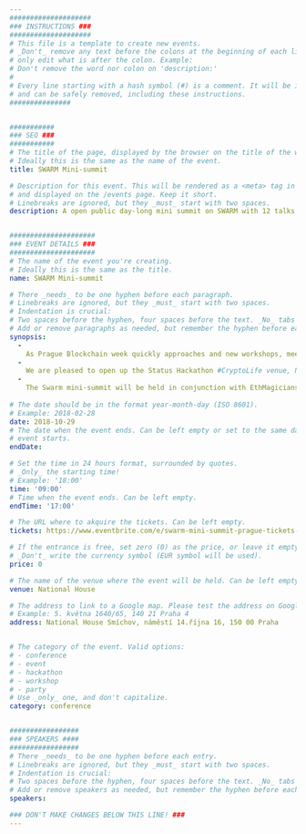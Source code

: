 ```yaml
---
####################
### INSTRUCTIONS ###
####################
# This file is a template to create new events.
# _Don't_ remove any text before the colons at the beginning of each line,
# only edit what is after the colon. Example:
# Don't remove the word nor colon on 'description:'
#
# Every line starting with a hash symbol (#) is a comment. It will be ignored
# and can be safely removed, including these instructions.
###############


###########
### SEO ###
###########
# The title of the page, displayed by the browser on the title of the window.
# Ideally this is the same as the name of the event.
title: SWARM Mini-summit

# Description for this event. This will be rendered as a <meta> tag in the HTML,
# and displayed on the /events page. Keep it short.
# Linebreaks are ignored, but they _must_ start with two spaces.
description: A open public day-long mini summit on SWARM with 12 talks and a hands-on workshop.


#####################
### EVENT DETAILS ###
#####################
# The name of the event you're creating.
# Ideally this is the same as the title.
name: SWARM Mini-summit

# There _needs_ to be one hyphen before each paragraph.
# Linebreaks are ignored, but they _must_ start with two spaces.
# Indentation is crucial:
# Two spaces before the hyphen, four spaces before the text. _No_ tabs allowed.
# Add or remove paragraphs as needed, but remember the hyphen before each entry.
synopsis:
  -
    As Prague Blockchain week quickly approaches and new workshops, meetups, and hackathons pop up each day, it is evident that the community has drastically grown since Devcon3 in Cancun just a year ago. Proof that Devcon, the annual Ethereum conference, brings together people from all disciplines and backgrounds who share a common belief in the decentralised web we are collectively building. A key figure in the push for this decentralized vision is the team behind the distributed storage platform and content distribution network – SWARM.  
  -
    We are pleased to open up the Status Hackathon #CryptoLife venue, National House Smichov, to the SWARM team to host a mini-summit that will take place on Monday, the 29th of October. The day-long mini summit accommodates 12 talks and a hands-on workshop and is open to the public.
  -
    The Swarm mini-summit will be held in conjunction with EthMagicians’ Council of Prague event. While these two events are entirely separate with different focus, it will be of our great pleasure to host these bright minds under the same roof in joint efforts to work together on the challenges that hinder widespread web3 adoption. Both the SWARM team and EthMagicians will have dedicated spaces within the National House Smichov.
 
# The date should be in the format year-month-day (ISO 8601).
# Example: 2018-02-28
date: 2018-10-29
# The date when the event ends. Can be left empty or set to the same day the
# event starts.
endDate:

# Set the time in 24 hours format, surrounded by quotes.
# _Only_ the starting time!
# Example: '18:00'
time: '09:00'
# Time when the event ends. Can be left empty.
endTime: '17:00'

# The URL where to akquire the tickets. Can be left empty.
tickets: https://www.eventbrite.com/e/swarm-mini-summit-prague-tickets-50685451550

# If the entrance is free, set zero (0) as the price, or leave it empty.
# _Don't_ write the currency symbol (EUR symbol will be used).
price: 0

# The name of the venue where the event will be held. Can be left empty.
venue: National House

# The address to link to a Google map. Please test the address on Google Maps.
# Example: 5. května 1640/65, 140 21 Praha 4
address: National House Smíchov, náměstí 14.října 16, 150 00 Praha 


# The category of the event. Valid options:
# - conference
# - event
# - hackathon
# - workshop
# - party
# Use _only_ one, and don't capitalize.
category: conference


#################
### SPEAKERS ####
#################
# There _needs_ to be one hyphen before each entry.
# Linebreaks are ignored, but they _must_ start with two spaces.
# Indentation is crucial:
# Two spaces before the hyphen, four spaces before the text. _No_ tabs allowed.
# Add or remove speakers as needed, but remember the hyphen before each entry.
speakers:

### DON'T MAKE CHANGES BELOW THIS LINE! ###
---
```

<!-- ### DON'T MAKE CHANGES BELOW THIS LINE! ### -->

<Event-Content/>
